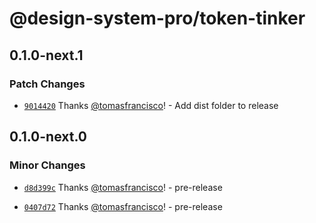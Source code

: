 # @design-system-pro/token-tinker

## 0.1.0-next.1

### Patch Changes

- [`9014420`](https://github.com/Design-System-Pro/token-tinker/commit/9014420e3e1b7453a290b61fc7d1892f4ced9cb9) Thanks [@tomasfrancisco](https://github.com/tomasfrancisco)! - Add dist folder to release

## 0.1.0-next.0

### Minor Changes

- [`d8d399c`](https://github.com/Design-System-Pro/token-tinker/commit/d8d399cba35ede37918061dd8b54054066608598) Thanks [@tomasfrancisco](https://github.com/tomasfrancisco)! - pre-release

- [`0407d72`](https://github.com/Design-System-Pro/token-tinker/commit/0407d7298d63d662b931f5458b826f2658175205) Thanks [@tomasfrancisco](https://github.com/tomasfrancisco)! - pre-release
